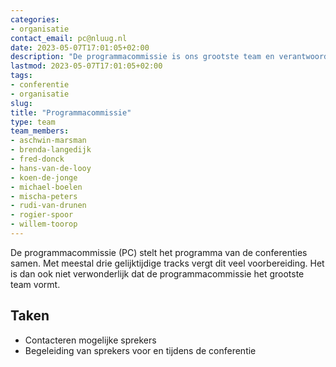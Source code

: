 ```yaml
---
categories:
- organisatie
contact_email: pc@nluug.nl
date: 2023-05-07T17:01:05+02:00
description: "De programmacommissie is ons grootste team en verantwoordelijk voor het vinden van sprekers en beheren van relevante contacten."
lastmod: 2023-05-07T17:01:05+02:00
tags:
- conferentie
- organisatie
slug:
title: "Programmacommissie"
type: team
team_members:
- aschwin-marsman
- brenda-langedijk
- fred-donck
- hans-van-de-looy
- koen-de-jonge
- michael-boelen
- mischa-peters
- rudi-van-drunen
- rogier-spoor
- willem-toorop
---
```


De programmacommissie (PC) stelt het programma van de conferenties samen. Met meestal drie gelijktijdige tracks vergt dit veel voorbereiding. Het is dan ook niet verwonderlijk dat de programmacommissie het grootste team vormt.

## Taken

* Contacteren mogelijke sprekers
* Begeleiding van sprekers voor en tijdens de conferentie

